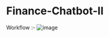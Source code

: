 # Finance-Chatbot-II
Workflow :-
![image](https://github.com/user-attachments/assets/1a95e48a-333c-4498-817e-a330262c6766)
